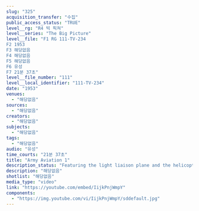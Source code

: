 ```yaml
---
slug: "325"
acquisition_transfer: "수집"
public_access_status: "TRUE"
level__rg: "R4 빅 픽쳐"
level__series: "The Big Picture"
level__file: "F1 RG 111-TV-234
F2 1953
F3 해당없음
F4 해당없음
F5 해당없음
F6 유성
F7 21분 37초"
level__file_number: "111"
level__local_identifier: "111-TV-234"
date: "1953"
venues: 
  - "해당없음"
sources: 
  - "해당없음"
creators: 
  - "해당없음"
subjects: 
  - "해당없음"
tags: 
  - "해당없음"
audio: "유성"
time_courts: "21분 37초"
title: "Army Aviation 1"
description_status: "Featuring the light liaison plane and the helicopter in training and on the battlefield."
description: "해당없음"
shotlist: "해당없음"
media_type: "video"
link: "https://youtube.com/embed/IijkPnjWmpY"
components: 
  - "https://img.youtube.com/vi/IijkPnjWmpY/sddefault.jpg"
---
```

